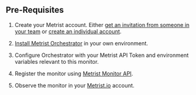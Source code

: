 ## Pre-Requisites

1. Create your Metrist account. Either [get an invitation from someone in your team](/guides/web-app-invites) or [create an individual account](https://app.metrist.io/login/signup).

1. [Install Metrist Orchestrator](/guides/orchestrator-installation) in your own environment.

1. Configure Orchestrator with your Metrist API Token and environment variables relevant to this monitor.

1. Register the monitor using [Metrist Monitor API](/tools/api).

1. Observe the monitor in your [Metrist.io](https://app.metrist.io/) account.
